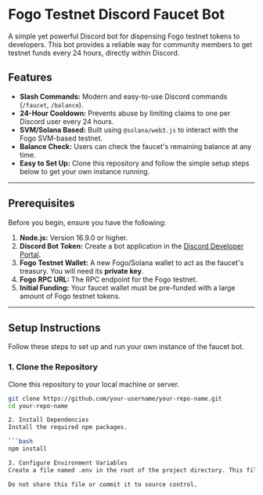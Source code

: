 # Fogo Testnet Discord Faucet Bot

A simple yet powerful Discord bot for dispensing Fogo testnet tokens to developers. This bot provides a reliable way for community members to get testnet funds every 24 hours, directly within Discord.

 <!-- Optional: Add a screenshot of the bot in action -->

## Features

-   **Slash Commands:** Modern and easy-to-use Discord commands (`/faucet`, `/balance`).
-   **24-Hour Cooldown:** Prevents abuse by limiting claims to one per Discord user every 24 hours.
-   **SVM/Solana Based:** Built using `@solana/web3.js` to interact with the Fogo SVM-based testnet.
-   **Balance Check:** Users can check the faucet's remaining balance at any time.
-   **Easy to Set Up:** Clone this repository and follow the simple setup steps below to get your own instance running.

---

## Prerequisites

Before you begin, ensure you have the following:

1.  **Node.js:** Version 16.9.0 or higher.
2.  **Discord Bot Token:** Create a bot application in the [Discord Developer Portal](https://discord.com/developers/applications).
3.  **Fogo Testnet Wallet:** A new Fogo/Solana wallet to act as the faucet's treasury. You will need its **private key**.
4.  **Fogo RPC URL:** The RPC endpoint for the Fogo testnet.
5.  **Initial Funding:** Your faucet wallet must be pre-funded with a large amount of Fogo testnet tokens.

---

## Setup Instructions

Follow these steps to set up and run your own instance of the faucet bot.

### 1. Clone the Repository

Clone this repository to your local machine or server.

```bash
git clone https://github.com/your-username/your-repo-name.git
cd your-repo-name

2. Install Dependencies
Install the required npm packages.

```bash
npm install

3. Configure Environment Variables
Create a file named .env in the root of the project directory. This file will store your secret keys and configuration.

Do not share this file or commit it to source control.